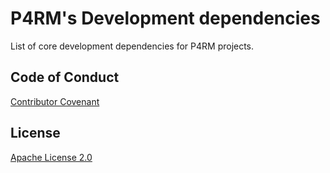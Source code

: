 # P4RM's Development dependencies

List of core development dependencies for P4RM projects.

## Code of Conduct
[Contributor Covenant](/CODE_OF_CONDUCT.md)

## License
[Apache License 2.0](/LICENSE)
